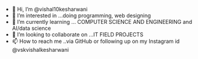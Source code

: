 - 👋 Hi, I’m @vishal10kesharwani
- 👀 I’m interested in ...doing programming, web designing
- 🌱 I’m currently learning ... COMPUTER SCIENCE AND ENGINEERING and AI/data science
- 💞️ I’m looking to collaborate on ...IT FIELD PROJECTS
- 📫 How to reach me ..via GitHub or following up on my Instagram id @vskvishalkesharwani

<!---
vishal10kesharwani/vishal10kesharwani is a ✨ special ✨ repository because its `README.md` 
